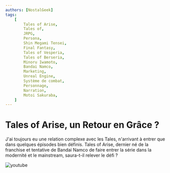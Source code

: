 ```yaml
---
authors: [NostalGeek]
tags:
    [
        Tales of Arise,
        Tales of,
        JRPG,
        Persona,
        Shin Megami Tensei,
        Final Fantasy,
        Tales of Vesperia,
        Tales of Berseria,
        Minoru Iwamoto,
        Bandai Namco,
        Marketing,
        Unreal Engine,
        Système de combat,
        Personnage,
        Narration,
        Motoi Sakuraba,
    ]
---
```


# Tales of Arise, un Retour en Grâce ?

J'ai toujours eu une relation complexe avec les Tales, n'arrivant à entrer que dans quelques épisodes bien définis. Tales of Arise, dernier né de la franchise et tentative de Bandai Namco de faire entrer la série dans la modernité et le mainstream, saura-t-il relever le défi ?

![youtube](https://www.youtube.com/watch?v=4UqRHEQZJ3Y)
